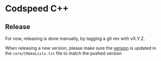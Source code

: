# Codspeed C++

## Release

For now, releasing is done manually, by tagging a git rev with vX.Y.Z.

When releasing a new version, please make sure the [version](https://github.com/CodSpeedHQ/codspeed-cpp/blob/fix-walltime-pid/core/CMakeLists.txt#L3) is updated in the `core/CMakeLists.txt` file to match the pushed version
